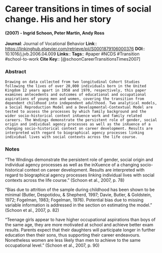 # Career transitions in times of social change. His and her story
#### (2007) - Ingrid Schoon, Peter Martin, Andy Ross
**Journal**: Journal of Vocational Behavior
**Link**:: https://linkinghub.elsevier.com/retrieve/pii/S0001879106000376
**DOI**:: 10.1016/j.jvb.2006.04.009
**Links**:: 
**Tags**:: #paper #NCDS #Transition #school-to-work 
**Cite Key**:: [@schoonCareerTransitionsTimes2007]

### Abstract

```
Drawing on data collected from two longitudinal Cohort Studies following the lives of over 20,000 individuals born in the United Kingdom 12 years apart in 1958 and 1970, respectively, this paper examines antecedents and outcomes of educational and occupational aspirations of young men and women, covering the transition from dependent childhood into independent adulthood. Two analytical models, a Social Reproduction Model and a Developmental-Contextual Model are tested to assess the processes by which family background and the wider socio-historical context inXuence work and family related careers. The Wndings demonstrate the persistent role of gender, social origin and individual agency processes as well as the inXuence of a changing socio-historical context on career development. Results are interpreted with regard to biographical agency processes linking individual lives with social contexts across the life course.
```

### Notes

“The Wndings demonstrate the persistent role of gender, social origin and individual agency processes as well as the inXuence of a changing socio-historical context on career development. Results are interpreted with regard to biographical agency processes linking individual lives with social contexts across the life course.” (Schoon et al., 2007, p. 78)

“Bias due to attrition of the sample during childhood has been shown to be minimal (Butler, Despotidou, & Shepherd, 1997; Davie, Butler, & Goldstein, 1972; Fogelman, 1983; Fogelman, 1976). Potential bias due to missing variable information is addressed in the section on estimating the model.” (Schoon et al., 2007, p. 82)

“Teenage girls appear to have higher occupational aspirations than boys of the same age, they are more motivated at school and achieve better exam results. Parents expect that their daughters will participate longer in further education then their sons, thus supporting their career endeavours. Nonetheless women are less likely than men to achieve to the same occupational level.” (Schoon et al., 2007, p. 90)